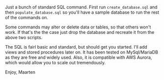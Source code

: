 Just a bunch of standard SQL command. First run `create_database.sql` and
then `populate_database.sql` so you'll have a sample database to run the
rest of the commands on. 

Some commands may alter or delete data or tables, so that others won't
work. If that's the the case just drop the database and recreate it from
the above two scripts.

The SQL is fairl basic and standard, but should get you started. I'll add
views and stored procedures later on. It has been tested on MySql/MariaDB
as they are free and widely used. Also, it is compatible with AWS Aurora,
which would allow you to scale out tremendously.

Enjoy, Maarten
